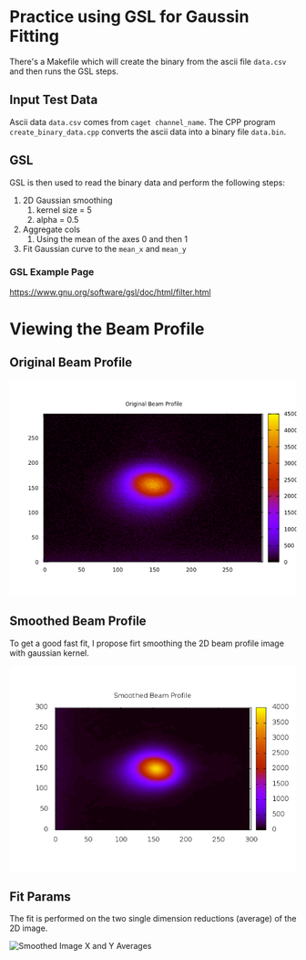 # Practice using GSL for Gaussin Fitting
There's a Makefile which will create the binary from the ascii file `data.csv`
and then runs the GSL steps.

## Input Test Data
Ascii data `data.csv` comes from `caget channel_name`.
The CPP program `create_binary_data.cpp` converts the ascii data into a binary file
`data.bin`.

## GSL
GSL is then used to read the binary data and  perform the following steps:

1. 2D Gaussian smoothing
	1. kernel size = 5
	1. alpha = 0.5
1. Aggregate cols
	1. Using the mean of the axes 0 and then 1
1. Fit Gaussian curve to the `mean_x` and `mean_y`

### GSL Example Page
https://www.gnu.org/software/gsl/doc/html/filter.html

# Viewing the Beam Profile
## Original Beam Profile
![Original Beam Profile](orig_beam_profile.png)

## Smoothed Beam Profile
To get a good fast fit, I propose firt smoothing the 2D beam profile image
with gaussian kernel.

![Smoothed Beam](smoothed_image.png)

## Fit Params
The fit is performed on the two single dimension reductions (average) of the
2D image.

![Smoothed Image X and Y Averages](smoothed_ave_plot.png)

